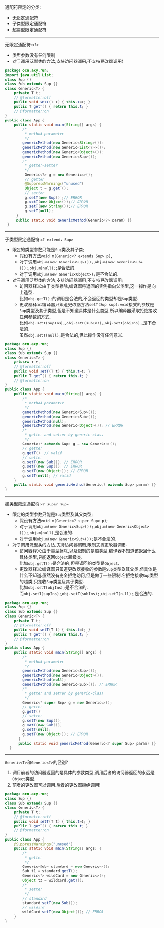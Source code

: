 通配符限定的分类:  
- 无限定通配符  
- 子类型限定通配符  
- 超类型限定通配符  

---

无限定通配符:`<?>`  
- 类型参数没有任何限制  
- 对于调用泛型类的方法,支持访问器调用,不支持更改器调用!  

```java
package ocn.axy.run;  
import java.util.List;  
class Sup {}  
class Sub extends Sup {}  
class Generic<T> {  
    private T t;  
    // @formatter:off    
    public void setT(T t) { this.t=t; }    
    public T getT() { return this.t; }    
    // @formatter:on    
}  
public class App {  
    public static void main(String[] args) {  
        /*
         * method-parameter
         */  
        genericMethod(new Generic<String>());  
        genericMethod(new Generic<List<?>>());  
        genericMethod(new Generic<Object>());  
        genericMethod(new Generic<Sup>());  
        /*
         * getter-setter
         */  
         Generic<?> g = new Generic<>();  
         // getter  
         @SuppressWarnings("unused")  
         Object t = g.getT();  
         // setter  
         g.setT(new Sup());// ERROR  
         g.setT(new Object());// ERROR  
         g.setT(new String());// ERROR  
         g.setT(null);  
     }  
     public static void genericMethod(Generic<?> param) {}
 }  
```  

---

子类型限定通配符:`<? extends Sup>`  
- 限定的类型参数只能是`Sup`类及其子类;  
  - 假设有方法`void m(Generic<? extends Sup> p)`,  
  - 对于调用`obj.m(new Generic<Sup>());`,`obj.m(new Generic<Sub>());`,`obj.m(null);`;是合法的.  
  - 对于调用`obj.m(new Generic<Object>);`是不合法的.  
- 对于调用泛型类的方法,支持访问器调用,不支持更改器调用;  
  - 访问器释义:由于类型擦除,编译器将返回的实例指向父类型,这一操作是向上造型.  
    比如`obj.getT();`的调用是合法的,不会返回的类型却是`Sup`类型.  
  - 更改器释义:编译器只知道更改器方法`setT(Sup sup):void`接受的参数是`Sup`类型及其子类型,但是不知道具体是什么类型,所以编译器采取拒绝接收任何参数的方式.  
    比如`obj.setT(supIns);`,`obj.setT(subIns);`,`obj.setT(objIns);`,是不合法的.  
    虽然`obj.setT(null);`是合法的,但此操作没有任何意义.  

```java
package ocn.axy.run;  
class Sup {}  
class Sub extends Sup {}  
class Generic<T> {  
    private T t;  
    // @formatter:off    
    public void setT(T t) { this.t=t; }    
    public T getT() { return this.t; }    
    // @formatter:on    
}  
public class App {  
    public static void main(String[] args) {  
        /*
         * method-parameter
         */  
        genericMethod(new Generic<Sup>());  
        genericMethod(new Generic<Sub>());  
        genericMethod(null);  
        genericMethod(new Generic<Object>()); // ERROR  
        /*
         * getter and setter by generic-class
         */  
        Generic<? extends Sup> g = new Generic<>();  
        // getter  
        g.getT(); // valid  
        // setter  
        g.setT(new Sub()); // ERROR  
        g.setT(new Sup()); // ERROR  
        g.setT(new Object()); // ERROR  
        g.setT(null); // valid  
    }  
    public static void genericMethod(Generic<? extends Sup> param) {}  
}  
```  

---

超类型限定通配符:`<? super Sup>`  
- 限定的类型参数只能是`Sup`类型及其父类型;  
  - 假设有方法`void m(Generic<? super Sup> p)`;  
  - 对于调用`obj.m(new Generic<Sup>());`,`obj.m(new Generic<Object>());`,`obj.m(null)`,是合法的.  
  - 对于调用`obj.m(new Generic<Sub>());`是不合法的.  
- 对于调用泛型类的方法,支持访问器调用,限制支持更改器调用.  
  - 访问器释义:由于类型擦除,以及限制的是超类型,编译器不知道该返回什么具体类型,只能返回`Object`超级类.  
    比如`obj.getT();`是合法的,但是返回的类型是`Object`.  
  - 更改器释义:编译器只知道更改器接收的参数是`Sup`类型及其父类,但具体是什么不知道.虽然没有完全拒绝访问,但是做了一些限制.它拒绝接收`Sup`类型的超类,只接收`Sup`类型及其子类型.  
    比如`obj.setT(objIns);`是不合法的.  
    而`obj.setT(supIns);`,`obj.setT(subIns);`,`obj.setT(null);`,是合法的.

```java
package ocn.axy.run;  
class Sup {}  
class Sub extends Sup {}  
class Generic<T> {  
    private T t;  
    // @formatter:off    
    public void setT(T t) { this.t=t; }    
    public T getT() { return this.t; }    
    // @formatter:on    
}  
public class App {  
    public static void main(String[] args) {  
        /*
         * method-parameter
         */  
        genericMethod(new Generic<Sup>());  
        genericMethod(new Generic<Object>());  
        genericMethod(null);  
        genericMethod(new Generic<Sub>()); // ERROR  
        /*
         * getter and setter by generic-class
         */  
        Generic<? super Sup> g = new Generic<>();  
        // getter  
        g.getT();  
        // setter  
        g.setT(new Sup());  
        g.setT(new Sub());  
        g.setT(null);  
        g.setT(new Object()); // ERROR  
      }  
      public static void genericMethod(Generic<? super Sup> param) {}
  }  
```  

---

`Generic<T>`和`Generic<?>`的区别?  
1. 调用前者的访问器返回的是具体的参数类型,调用后者的访问器返回的永远是`Object`类型.
1. 前者的更改器可以调用,后者的更改器拒绝调用!  

```java
package ocn.axy.run;  
class Sup {}  
class Sub extends Sup {}  
class Generic<T> {  
    private T t;  
    // @formatter:off    
    public void setT(T t) { this.t=t; }    
    public T getT() { return this.t; }    
    // @formatter:on    
}  
public class App {  
    @SuppressWarnings("unused")  
    public static void main(String[] args) {  
        /*
         * getter
         */  
        Generic<Sub> standard = new Generic<>();
        Sub t1 = standard.getT();  
        Generic<?> wildCard = new Generic<>();  
        Object t2 = wildCard.getT();  
        /*
         * setter
         */  
        // standard  
        standard.setT(new Sub());  
        // wildard  
        wildCard.setT(new Object()); // ERROR  
    }  
}  
```  
